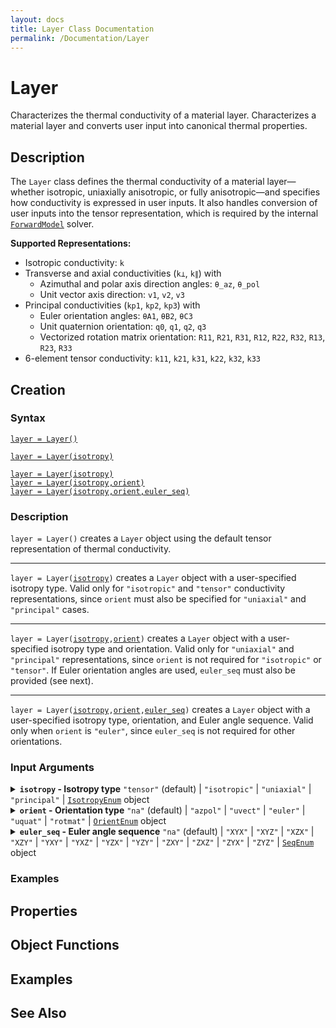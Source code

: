 ```yaml
---
layout: docs
title: Layer Class Documentation
permalink: /Documentation/Layer
---
```


# Layer

Characterizes the thermal conductivity of a material layer.
Characterizes a material layer and converts user input into canonical thermal properties.

## Description

The `Layer` class defines the thermal conductivity of a material layer—whether isotropic, uniaxially anisotropic, or fully anisotropic—and specifies how conductivity is expressed in user inputs. It also handles conversion of user inputs into the tensor representation, which is required by the internal [`ForwardModel`](MLTI/Documentation/ForwardModel) solver.

**Supported Representations:**
* Isotropic conductivity: `k`
* Transverse and axial conductivities (`k⊥`, `k∥`) with
    * Azimuthal and polar axis direction angles: `θ_az`, `θ_pol`
    * Unit vector axis direction: `v1`, `v2`, `v3`
* Principal conductivities (`kp1`, `kp2`, `kp3`) with
    * Euler orientation angles: `θA1`, `θB2`, `θC3`
    * Unit quaternion orientation: `q0`, `q1`, `q2`, `q3`
    * Vectorized rotation matrix orientation: `R11`, `R21`, `R31`, `R12`, `R22`, `R32`, `R13`, `R23`, `R33`
* 6-element tensor conductivity: `k11`, `k21`, `k31`, `k22`, `k32`, `k33`

## Creation

### Syntax

[```layer = Layer()```](#d1)<br>
<pre><code><a href=#d2>layer = Layer(isotropy)</a></code></pre>
[`layer = Layer(isotropy)`](#d2)<br>
[`layer = Layer(isotropy,orient)`](#d3)<br>
[`layer = Layer(isotropy,orient,euler_seq)`](#d4)<br>

### Description

<a id="d1"></a>

`layer = Layer()` creates a `Layer` object using the default tensor representation of thermal conductivity.

<a id="d2"></a>

<hr>

`layer = Layer(`[`isotropy`](#isotropy-argument)`)` creates a `Layer` object with a user-specified isotropy type.
Valid only for `"isotropic"` and `"tensor"` conductivity representations, since `orient` must also be specified for `"uniaxial"` and `"principal"` cases.

<a id="d3"></a>

<hr>

`layer = Layer(`[`isotropy`](#isotropy-argument)`,`[`orient`](#orient-argument)`)` creates a `Layer` object with a user-specified isotropy type and orientation.
Valid only for `"uniaxial"` and `"principal"` representations, since `orient` is not required for `"isotropic"` or `"tensor"`.
If Euler orientation angles are used, `euler_seq` must also be provided (see next).

<a id="d4"></a>

<hr>

`layer = Layer(`[`isotropy`](#isotropy-argument)`,`[`orient`](#orient-argument)`,`[`euler_seq`](#euler-seq-argument)`)` creates a `Layer` object with a user-specified isotropy type, orientation, and Euler angle sequence. Valid only when `orient` is `"euler"`, since `euler_seq` is not required for other orientations.


### Input Arguments
<details class="custom-details" id="isotropy-argument">
    <summary>
        <span class="summary-text">
            <b><code>isotropy</code> - Isotropy type</b>
            <span class="subline">
              <code>"tensor"</code> (default) | <code>"isotropic"</code> | <code>"uniaxial"</code> | <code>"principal"</code> | <a href="{{ '/Documentation/IsotropyEnum' | relative_url }}"><code>IsotropyEnum</code></a> object
            </span>
        </span>
    </summary>
    <div>
        <p>
            Isotropy type specifies the isotropy level of the layer.
        </p>
        <ul>
            <li><code>"isotropic"</code>: For scalar thermal conductivity <code>k</code></li>
            <li>
                <code>"uniaxial"</code>: For 2 principal thermal conductivities, transverse (<code>k⊥</code>) and axial (<code>k∥</code>).
            </li>
            <li><code>"principal"</code>: For 3 principal thermal conductivities sorted in descending order, <code>kp1 > kp2 > kp3</code></li>
            <li><code>"tensor"</code>: For 6-element thermal conductivity tensor <code>k11</code>, <code>k21</code>, <code>k31</code>, <code>k22</code>, <code>k32</code>, <code>k33</code></li>
        </ul>
        <p>
            <code>char</code> and <code>string</code> inputs are *case-insensitive* and may be specified as a unique leading substring of any one of the above listed options.
        </p>
        <p>
            <b>Data Types:</b> <code>char</code> | <code>string</code> | <a href="{{ '/Documentation/IsotropyEnum' | relative_url }}"><code>IsotropyEnum</code></a>
        </p>
    </div>
</details>

<details class="custom-details" id="orient-argument">
    <summary>
        <span class="summary-text">
            <b><code>orient</code> - Orientation type</b>
            <span class="subline">
                <code>"na"</code> (default) | <code>"azpol"</code> | <code>"uvect"</code> | <code>"euler"</code> | <code>"uquat"</code> | <code>"rotmat"</code> | <a href="{{ '/Documentation/OrientEnum' | relative_url }}"><code>OrientEnum</code></a> object
            </span>
        </span>
    </summary>
    <div>
        <p>
            Orientation type specifies the symmetric axis direction (<code>isotropy="uniaxial"</code>) or the principal axes orientation (<code>isotropy="principal"</code>).
            Required only when <code>isotropy</code> equals either <code>"uniaxial"</code> or <code>"principal"</code>.
        </p>
        <ul>
            <li><code>"azpol"</code>: For representing the symmetric axis direction as azimuthal <code>θ_az</code> and polar <code>θ_pol</code> angles. Valid only when <code>film_isotropy = "uniaxial"</code>.</li>
            <li><code>"uvect"</code>: For representing the symmetric axis direction as a unit vector <code>v1</code>, <code>v2</code>, <code>v3</code>. Use only when <code>film_isotropy = "uniaxial"</code>.</li>
            <li><code>"euler"</code>: For representing the orientation of the principal axes as Euler angles <code>θA1</code>, <code>θB2</code>, <code>θC3</code>, with <code>A</code>, <code>B</code>, <code>C</code> \(\in\) {<code>'X'</code>, <code>'Y'</code>, <code>'Z'</code>}</li>
            <li><code>"uquat"</code>: For representing the orientation of the principal axes as a unit quaternion <code>q1</code>, <code>q2</code>, <code>q3</code>, <code>q4</code>.</li>
            <li><code>"rotmat"</code>: For representing the orientation of the principal axes as a vectorized rotation matrix <code>R11</code>, <code>R21</code>, <code>R31</code>, <code>R12</code>, <code>R22</code>, <code>R32</code>, <code>R13</code>, <code>R23</code>, <code>R33</code>.</li>
        </ul>
        <p>
            <code>char</code> and <code>string</code> inputs are *case-insensitive* and may be specified as a unique leading substring of any one of the above listed options.
        </p>
        <p>
            <b>Data Types:</b> <code>char</code> | <code>string</code> | <a href="{{ '/Documentation/OrientEnum' | relative_url }}"><code>OrientEnum</code></a>
        </p>
    </div>
</details>

<details class="custom-details" id="euler-seq-argument">
    <summary>
        <span class="summary-text">
            <b><code>euler_seq</code> - Euler angle sequence</b>
            <span class="subline">
                <code>"na"</code> (default) | <code>"XYX"</code> | <code>"XYZ"</code> | <code>"XZX"</code> | <code>"XZY"</code> | <code>"YXY"</code> | <code>"YXZ"</code> | <code>"YZX"</code> | <code>"YZY"</code> | <code>"ZXY"</code> | <code>"ZXZ"</code> | <code>"ZYX"</code> | <code>"ZYZ"</code> | <a href="{{ '/Documentation/SeqEnum' | relative_url }}"><code>SeqEnum</code></a> object
            </span>
        </span>
    </summary>
    <div>
        <p>
            Euler angle sequence specified as three axes.
            I.e., computes the rotation matrix as \(\mathbf{R} = \mathbf{R}_a\left(\theta_1\right) \cdot \mathbf{R}_b\left(\theta_2\right) \cdot \mathbf{R}_c\left(\theta_3\right)\), where \(a, b, c \in \left\{x, y, z\right\}\) are the 1st, 2nd, and 3rd characters of the input character array, and:
        </p>
        <p>
            \(
            {\mathbf{R}_x(\theta) =
            \begin{bmatrix}
            1 & 0 & 0 \\
            0 & \cos\theta & -\sin\theta \\
            0 & \sin\theta & \cos\theta
            \end{bmatrix}},\,
            {\mathbf{R}_y(\theta) =
            \begin{bmatrix}
            \cos\theta & 0 & \sin\theta \\
            0 & 1 & 0 \\
            -\sin\theta & 0 & \cos\theta
            \end{bmatrix}},\,
            {\mathbf{R}_z(\theta) =
            \begin{bmatrix}
            \cos\theta & -\sin\theta & 0 \\
            \sin\theta & \cos\theta & 0 \\
            0 & 0 & 1
            \end{bmatrix}}
            \)
        </p>
        <p>
            Required only when <code>orient</code> equals <code>"euler"</code>.
        </p>
        <p>
            <code>char</code> and <code>string</code> inputs are *case-insensitive* and may be specified as a unique leading substring of any one of the above listed options.
        </p>
        <p>
            <b>Data Types:</b> <code>char</code> | <code>string</code> | <a href="{{ '/Documentation/SeqEnum' | relative_url }}"><code>SeqEnum</code></a>
        </p>
    </div>
</details>

### Examples


## Properties

## Object Functions

## Examples

## See Also
